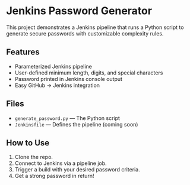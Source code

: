 # Jenkins Password Generator

This project demonstrates a Jenkins pipeline that runs a Python script to generate secure passwords with customizable complexity rules.

## Features

- Parameterized Jenkins pipeline
- User-defined minimum length, digits, and special characters
- Password printed in Jenkins console output
- Easy GitHub → Jenkins integration

## Files

- `generate_password.py` — The Python script
- `Jenkinsfile` — Defines the pipeline (coming soon)

## How to Use

1. Clone the repo.
2. Connect to Jenkins via a pipeline job.
3. Trigger a build with your desired password criteria.
4. Get a strong password in return!

